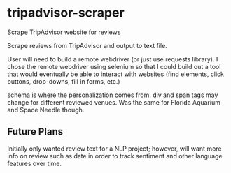 # tripadvisor-scraper
Scrape TripAdvisor website for reviews

Scrape reviews from TripAdvisor and output to text file.

User will need to build a remote webdriver (or just use requests library). I chose the remote webdriver using selenium so that I could build out a tool that would eventually be able to interact with websites (find elements, click buttons, drop-downs, fill in forms, etc.)

schema is where the personalization comes from. div and span tags may change for different reviewed venues. Was the same for Florida Aquarium and Space Needle though.

<h2>Future Plans</h2>

Initially only wanted review text for a NLP project; however, will want more info on review such as date in order to track sentiment and other language features over time.
